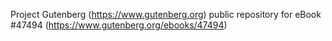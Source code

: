 Project Gutenberg (https://www.gutenberg.org) public repository for eBook #47494 (https://www.gutenberg.org/ebooks/47494)
